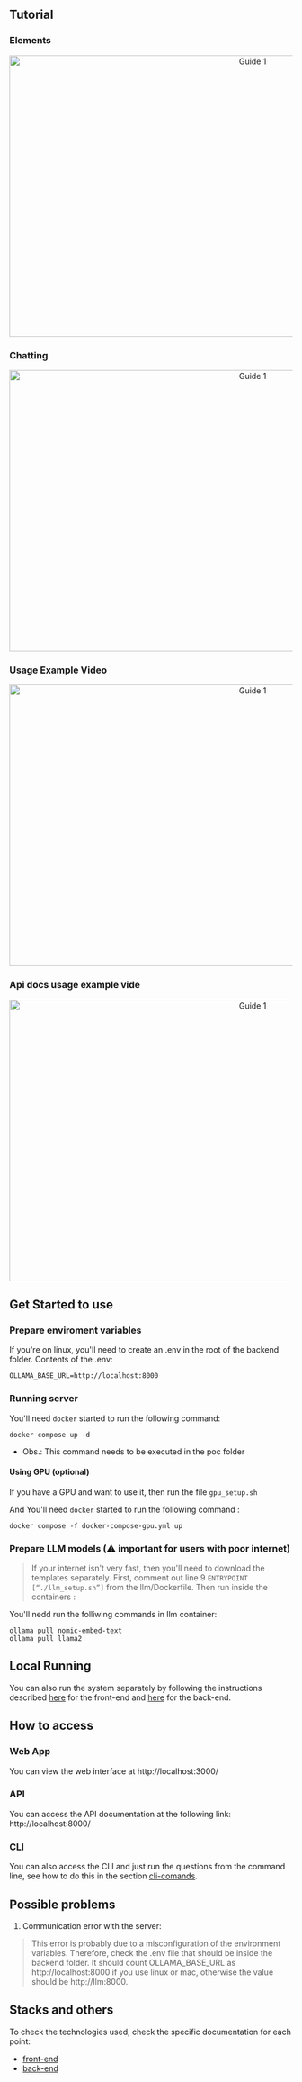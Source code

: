 ## Tutorial

### Elements

<p align="center">
  <img src="https://raw.githubusercontent.com/great-ufc/migration-on-premise-cloud-mapping/main/poc/media/guide%20screen%201.png" title="Guide 1" height="500" width="850" />
</p>

### Chatting

<p align="center">
  <img src="https://raw.githubusercontent.com/great-ufc/migration-on-premise-cloud-mapping/main/poc/media/guide%20screen%203.png" title="Guide 1" height="500" width="850" />
</p>

### Usage Example Video

<p align="center">
  <img src="https://raw.githubusercontent.com/great-ufc/migration-on-premise-cloud-mapping/main/poc/media/Make-a-question.gif" title="Guide 1" height="500" width="850" />
</p>

### Api docs usage example vide

<p align="center">
  <img src="https://raw.githubusercontent.com/great-ufc/migration-on-premise-cloud-mapping/main/poc/media/API-Make-a-question.gif" title="Guide 1" height="500" width="850" />
</p>

## Get Started to use

### Prepare enviroment variables

If you're on linux, you'll need to create an .env in the root of the backend folder. 
Contents of the .env:
```
OLLAMA_BASE_URL=http://localhost:8000
```

### Running server

You'll need ``docker`` started to run the following command:
```
docker compose up -d
```

* Obs.: This command needs to be executed in the poc folder
  
#### Using GPU (optional)

If you have a GPU and want to use it, then run the file ``gpu_setup.sh``

And You'll need ``docker`` started to run the following command :
```
docker compose -f docker-compose-gpu.yml up
```
### Prepare LLM models (⚠️ important for users with poor internet)
> If your internet isn't very fast, then you'll need to download the templates separately. 
> First, comment out line 9 ``ENTRYPOINT [“./llm_setup.sh”]`` from the llm/Dockerfile. 
> Then run inside the containers :

You'll nedd run the folliwing commands in llm container:
```
ollama pull nomic-embed-text
ollama pull llama2
```
## Local Running

You can also run the system separately by following the instructions described [here](https://github.com/great-ufc/migration-on-premise-cloud-mapping/tree/main/poc/frontend) for the front-end and [here](https://github.com/great-ufc/migration-on-premise-cloud-mapping/tree/main/poc/backend) for the back-end.

## How to access

### Web App

You can view the web interface at http://localhost:3000/

### API

You can access the API documentation at the following link: http://localhost:8000/

### CLI

You can also access the CLI and just run the questions from the command line, 
see how to do this in the section [cli-comands](https://github.com/great-ufc/migration-on-premise-cloud-mapping/tree/main/poc/backend#cli-command).

## Possible problems

1. Communication error with the server:
> This error is probably due to a misconfiguration of the environment variables. Therefore, check the .env file that should be inside the backend folder. It should count OLLAMA_BASE_URL as http://localhost:8000 if you use linux or mac, otherwise the value should be http://llm:8000.

## Stacks and others

To check the technologies used, check the specific documentation for each point:
- [front-end](https://github.com/great-ufc/migration-on-premise-cloud-mapping/tree/main/poc/frontend)
- [back-end](https://github.com/great-ufc/migration-on-premise-cloud-mapping/tree/main/poc/backend)
